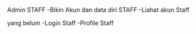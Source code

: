 Admin STAFF
-Bikin Akun dan data diri STAFF
-Liahat akun Staff

yang belum
-Login Staff
-Profile Staff
